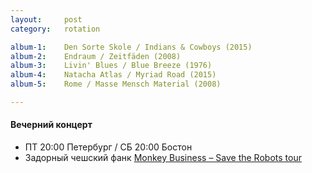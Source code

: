 ```yaml
---
layout:     post
category:   rotation

album-1:    Den Sorte Skole / Indians & Cowboys (2015)
album-2:    Endraum / Zeitfäden (2008)
album-3:    Livin' Blues / Blue Breeze (1976)
album-4:    Natacha Atlas / Myriad Road (2015)
album-5:    Rome / Masse Mensch Material (2008)

---
```


#### Вечерний концерт
- ПТ 20:00 Петербург / СБ 20:00 Бостон
- Задорный чешский фанк [Monkey Business – Save the Robots tour](https://www.youtube.com/watch?v=dAsu-w-YrV4])
